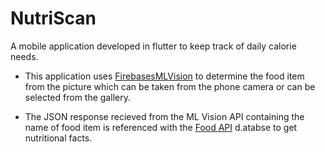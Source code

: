 # NutriScan


A mobile application developed in flutter to keep track of daily calorie needs.

- This application uses [FirebasesMLVision](https://firebase.google.com/docs/ml-kit) to determine the food item from the picture which can be taken from the phone camera or can be selected from the gallery.

- The JSON response recieved from the ML Vision API containing the name of food item is referenced with the [Food API](https://api.nal.usda.gov/fdc) d.atabse to get nutritional facts.
